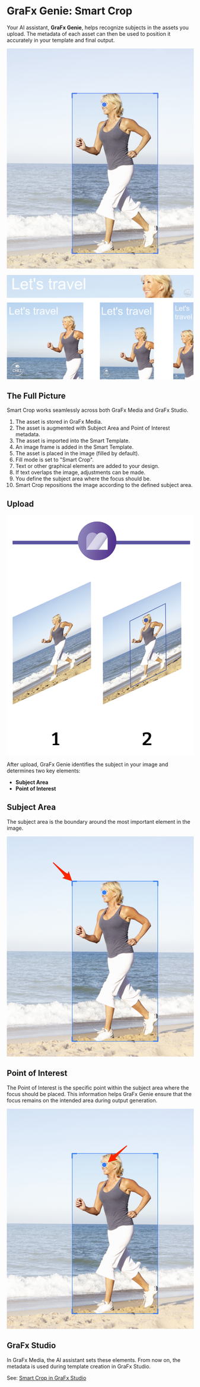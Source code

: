 # GraFx Genie: Smart Crop

Your AI assistant, **GraFx Genie**, helps recognize subjects in the assets you upload. The metadata of each asset can then be used to position it accurately in your template and final output.

![screenshot](poi.png)

![screenshot-full](poi-ad.png)

## The Full Picture

Smart Crop works seamlessly across both GraFx Media and GraFx Studio.

1. The asset is stored in GraFx Media.
2. The asset is augmented with Subject Area and Point of Interest metadata.
3. The asset is imported into the Smart Template.
4. An image frame is added in the Smart Template.
5. The asset is placed in the image (filled by default).
6. Fill mode is set to "Smart Crop".
7. Text or other graphical elements are added to your design.
8. If text overlaps the image, adjustments can be made.
9. You define the subject area where the focus should be.
10. Smart Crop repositions the image according to the defined subject area.

## Upload

![screenshot-full](step1-2.png)

After upload, GraFx Genie identifies the subject in your image and determines two key elements:
- **Subject Area**
- **Point of Interest**

## Subject Area

The subject area is the boundary around the most important element in the image.

![screenshot](subject.png)

## Point of Interest

The Point of Interest is the specific point within the subject area where the focus should be placed. This information helps GraFx Genie ensure that the focus remains on the intended area during output generation.

![screenshot](focus.png)

## GraFx Studio

In GraFx Media, the AI assistant sets these elements. From now on, the metadata is used during template creation in GraFx Studio.

See: [Smart Crop in GraFx Studio](../../../GraFx-Studio/concepts/genie-smart-crop/)